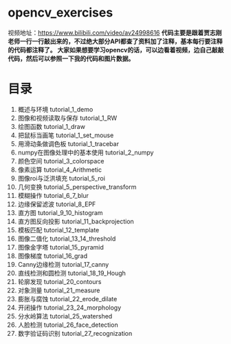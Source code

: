 # opencv_exercises
视频地址：https://www.bilibili.com/video/av24998616
**代码主要是跟着贾志刚老师一行一行敲出来的，不过绝大部分API都查了资料加了注释，基本每行要注释的代码都注释了。
大家如果想要学习opencv的话，可以边看着视频，边自己敲敲代码，然后可以参照一下我的代码和图片数据。**

# 目录
1. 概述与环境  tutorial_1_demo
2. 图像和视频读取与保存  tutorial_1_RW
3. 绘图函数  tutorial_1_draw
4. 把鼠标当画笔  tutorial_1_set_mouse
5. 用滑动条做调色板  tutorial_1_tracebar
6. numpy在图像处理中的基本使用  tutorial_2_numpy
7. 颜色空间  tutorial_3_colorspace
8. 像素运算  tutorial_4_Arithmetic
9. 图像roi与泛洪填充  tutorial_5_roi
10. 几何变换  tutorial_5_perspective_transform
11. 模糊操作  tutorial_6_7_blur
12. 边缘保留滤波  tutorial_8_EPF
13. 直方图  tutorial_9_10_histogram
14. 直方图反向投影  tutorial_11_backprojection
15. 模板匹配  tutorial_12_template
16. 图像二值化  tutorial_13_14_threshold
17. 图像金字塔  tutorial_15_pyramid
18. 图像梯度  tutorial_16_grad
19. Canny边缘检测  tutorial_17_canny
20. 直线检测和圆检测  tutorial_18_19_Hough
21. 轮廓发现  tutorial_20_contours
22. 对象测量  tutorial_21_measure
23. 膨胀与腐蚀  tutorial_22_erode_dilate
24. 开闭操作  tutorial_23_24_morphology
25. 分水岭算法  tutorial_25_watershed
26. 人脸检测  tutorial_26_face_detection
27. 数字验证码识别  tutorial_27_recognization

